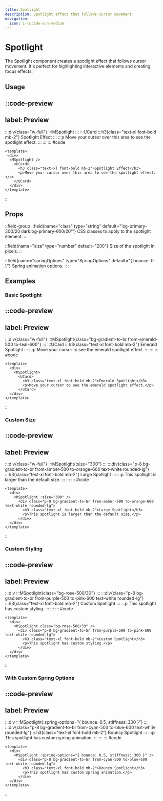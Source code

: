 ```yaml
---
title: Spotlight
description: Spotlight effect that follows cursor movement.
navigation:
  icon: i-lucide-sun-medium
---
```


# Spotlight

The Spotlight component creates a spotlight effect that follows cursor movement. It's perfect for highlighting interactive elements and creating focus effects.

## Usage

::code-preview
---
label: Preview
---
  :::div{class="w-full"}
    :::MSpotlight
    :::
      :::UCard
        :::h3{class="text-xl font-bold mb-2"}
        Spotlight Effect
        :::
        :::p
        Move your cursor over this area to see the spotlight effect.
        :::
      :::
  :::
#code
```vue
<template>
 <div>
  <MSpotlight />
    <UCard>
      <h3 class="text-xl font-bold mb-2">Spotlight Effect</h3>
      <p>Move your cursor over this area to see the spotlight effect.</p>
    </UCard>
  </div>
</template>
```
::

## Props

::field-group
  ::field{name="class" type="string" default="'bg-primary-300/20 dark:bg-primary-600/20'"}
  CSS classes to apply to the spotlight element.
  ::
  
  ::field{name="size" type="number" default="200"}
  Size of the spotlight in pixels.
  ::
  
  ::field{name="springOptions" type="SpringOptions" default="{ bounce: 0 }"}
  Spring animation options.
  ::
::

## Examples

### Basic Spotlight

::code-preview
---
label: Preview
---
  :::div{class="w-full"}
    :::MSpotlight{class="bg-gradient-to-br from-emerald-500 to-teal-600"}
    :::
      :::UCard
        :::h3{class="text-xl font-bold mb-2"}
        Emerald Spotlight
        :::
        :::p
        Move your cursor to see the emerald spotlight effect.
        :::
      :::
  :::
#code
```vue
<template>
  <div>
    <MSpotlight>
      <UCard>
        <h3 class="text-xl font-bold mb-2">Emerald Spotlight</h3>
        <p>Move your cursor to see the emerald spotlight effect.</p>
      </UCard>
  </div>
</template>
```
::

### Custom Size

::code-preview
---
label: Preview
---
  :::div{class="w-full"}
    :::MSpotlight{:size="300"}
    :::
      :::div{class="p-8 bg-gradient-to-br from-amber-500 to-orange-600 text-white rounded-lg"}
        :::h3{class="text-xl font-bold mb-2"}
        Large Spotlight
        :::
        :::p
        This spotlight is larger than the default size.
        :::
      :::
  :::
#code
```vue
<template>
  <div>
    <MSpotlight :size="300" />
      <div class="p-8 bg-gradient-to-br from-amber-500 to-orange-600 text-white rounded-lg">
        <h3 class="text-xl font-bold mb-2">Large Spotlight</h3>
        <p>This spotlight is larger than the default size.</p>
      </div>
  </div>
</template>
```
::

### Custom Styling

::code-preview
---
label: Preview
---
  :::div
    :::MSpotlight{class="bg-rose-500/30"}
    :::
      :::div{class="p-8 bg-gradient-to-br from-purple-500 to-pink-600 text-white rounded-lg"}
        :::h3{class="text-xl font-bold mb-2"}
        Custom Spotlight
        :::
        :::p
        This spotlight has custom styling.
        :::
      :::
  :::
#code
```vue
<template>
  <div>
    <MSpotlight class="bg-rose-500/30" />
      <div class="p-8 bg-gradient-to-br from-purple-500 to-pink-600 text-white rounded-lg">
        <h3 class="text-xl font-bold mb-2">Custom Spotlight</h3>
        <p>This spotlight has custom styling.</p>
      </div>
  </div>
</template>
```
::

### With Custom Spring Options

::code-preview
---
label: Preview
---
  :::div
    :::MSpotlight{:spring-options="{ bounce: 0.5, stiffness: 300 }"}
    :::
      :::div{class="p-8 bg-gradient-to-br from-cyan-500 to-blue-600 text-white rounded-lg"}
        :::h3{class="text-xl font-bold mb-2"}
        Bouncy Spotlight
        :::
        :::p
        This spotlight has custom spring animation.
        :::
      :::
  :::
#code
```vue
<template>
  <div>
    <MSpotlight :spring-options="{ bounce: 0.5, stiffness: 300 }" />
      <div class="p-8 bg-gradient-to-br from-cyan-500 to-blue-600 text-white rounded-lg">
        <h3 class="text-xl font-bold mb-2">Bouncy Spotlight</h3>
        <p>This spotlight has custom spring animation.</p>
      </div>
  </div>
</template>
```
::
